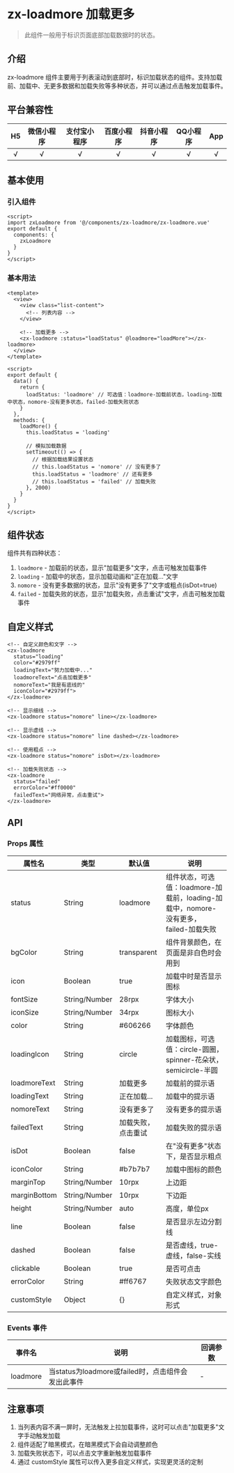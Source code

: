 # zx-loadmore 加载更多

> 此组件一般用于标识页面底部加载数据时的状态。

## 介绍

zx-loadmore 组件主要用于列表滚动到底部时，标识加载状态的组件。支持加载前、加载中、无更多数据和加载失败等多种状态，并可以通过点击触发加载事件。

## 平台兼容性

| H5 | 微信小程序 | 支付宝小程序 | 百度小程序 | 抖音小程序 | QQ小程序 | App |
|:--:|:--:|:--:|:--:|:--:|:--:|:--:|
| √ | √ | √ | √ | √ | √ | √ |

## 基本使用

### 引入组件

```vue
<script>
import zxLoadmore from '@/components/zx-loadmore/zx-loadmore.vue'
export default {
  components: {
    zxLoadmore
  }
}
</script>
```

### 基本用法

```vue
<template>
  <view>
    <view class="list-content">
      <!-- 列表内容 -->
    </view>
    
    <!-- 加载更多 -->
    <zx-loadmore :status="loadStatus" @loadmore="loadMore"></zx-loadmore>
  </view>
</template>

<script>
export default {
  data() {
    return {
      loadStatus: 'loadmore' // 可选值：loadmore-加载前状态，loading-加载中状态，nomore-没有更多状态，failed-加载失败状态
    }
  },
  methods: {
    loadMore() {
      this.loadStatus = 'loading'
      
      // 模拟加载数据
      setTimeout(() => {
        // 根据加载结果设置状态
        // this.loadStatus = 'nomore' // 没有更多了
        this.loadStatus = 'loadmore' // 还有更多
        // this.loadStatus = 'failed' // 加载失败
      }, 2000)
    }
  }
}
</script>
```

## 组件状态

组件共有四种状态：

1. `loadmore` - 加载前的状态，显示"加载更多"文字，点击可触发加载事件
2. `loading` - 加载中的状态，显示加载动画和"正在加载..."文字
3. `nomore` - 没有更多数据的状态，显示"没有更多了"文字或粗点(isDot=true)
4. `failed` - 加载失败的状态，显示"加载失败，点击重试"文字，点击可触发加载事件

## 自定义样式

```vue
<!-- 自定义颜色和文字 -->
<zx-loadmore 
  status="loading" 
  color="#2979ff" 
  loadingText="努力加载中..." 
  loadmoreText="点击加载更多" 
  nomoreText="我是有底线的"
  iconColor="#2979ff">
</zx-loadmore>

<!-- 显示细线 -->
<zx-loadmore status="nomore" line></zx-loadmore>

<!-- 显示虚线 -->
<zx-loadmore status="nomore" line dashed></zx-loadmore>

<!-- 使用粗点 -->
<zx-loadmore status="nomore" isDot></zx-loadmore>

<!-- 加载失败状态 -->
<zx-loadmore 
  status="failed" 
  errorColor="#ff0000" 
  failedText="网络异常，点击重试">
</zx-loadmore>
```

## API

### Props 属性

| 属性名 | 类型 | 默认值 | 说明 |
| --- | --- | --- | --- |
| status | String | loadmore | 组件状态，可选值：loadmore-加载前，loading-加载中，nomore-没有更多，failed-加载失败 |
| bgColor | String | transparent | 组件背景颜色，在页面是非白色时会用到 |
| icon | Boolean | true | 加载中时是否显示图标 |
| fontSize | String/Number | 28rpx | 字体大小 |
| iconSize | String/Number | 34rpx | 图标大小 |
| color | String | #606266 | 字体颜色 |
| loadingIcon | String | circle | 加载图标，可选值：circle-圆圈，spinner-花朵状，semicircle-半圆 |
| loadmoreText | String | 加载更多 | 加载前的提示语 |
| loadingText | String | 正在加载... | 加载中的提示语 |
| nomoreText | String | 没有更多了 | 没有更多的提示语 |
| failedText | String | 加载失败，点击重试 | 加载失败的提示语 |
| isDot | Boolean | false | 在"没有更多"状态下，是否显示粗点 |
| iconColor | String | #b7b7b7 | 加载中图标的颜色 |
| marginTop | String/Number | 10rpx | 上边距 |
| marginBottom | String/Number | 10rpx | 下边距 |
| height | String/Number | auto | 高度，单位px |
| line | Boolean | false | 是否显示左边分割线 |
| dashed | Boolean | false | 是否虚线，true-虚线，false-实线 |
| clickable | Boolean | true | 是否可点击 |
| errorColor | String | #ff6767 | 失败状态文字颜色 |
| customStyle | Object | {} | 自定义样式，对象形式 |

### Events 事件

| 事件名 | 说明 | 回调参数 |
| --- | --- | --- |
| loadmore | 当status为loadmore或failed时，点击组件会发出此事件 | - |

## 注意事项

1. 当列表内容不满一屏时，无法触发上拉加载事件，这时可以点击"加载更多"文字手动触发加载
2. 组件适配了暗黑模式，在暗黑模式下会自动调整颜色
3. 加载失败状态下，可以点击文字重新触发加载事件
4. 通过 customStyle 属性可以传入更多自定义样式，实现更灵活的定制
